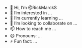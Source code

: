 - 👋 Hi, I’m @RickMarckS
- 👀 I’m interested in ...
- 🌱 I’m currently learning ...
- 💞️ I’m looking to collaborate on ...
- 📫 How to reach me ...
- 😄 Pronouns: ...
- ⚡ Fun fact: ...

<!---
RickMarckS/RickMarckS is a ✨ special ✨ repository because its `README.md` (this file) appears on your GitHub profile.
You can click the Preview link to take a look at your changes.
--->

